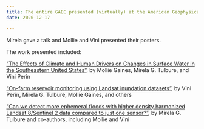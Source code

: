 ```yaml
---
title: The entire GAEC presented (virtually) at the American Geophysical Union.
date: 2020-12-17

---
```


Mirela gave a talk and Mollie and Vini presented their posters.

<!--more-->

The work presented included:

<a href = "https://agu.confex.com/agu/fm20/meetingapp.cgi/Paper/701705"> “The Effects of Climate and Human Drivers on Changes in Surface Water in the Southeastern United States”</a>, by Mollie Gaines, Mirela G. Tulbure, and Vini Perin

<a href =  "https://agu.confex.com/agu/fm20/meetingapp.cgi/Paper/668215">“On-farm reservoir monitoring using Landsat inundation datasets”</a>, by Vini Perin, Mirela G. Tulbure, Mollie Gaines, and others

<a href =  "https://agu.confex.com/agu/fm20/meetingapp.cgi/Paper/743162"> “Can we detect more ephemeral floods with higher density harmonized Landsat 8/Sentinel 2 data compared to just one sensor?”</a>, by Mirela G. Tulbure and co-authors, including Mollie and Vini
